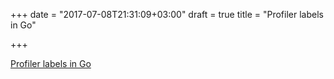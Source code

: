 +++
date = "2017-07-08T21:31:09+03:00"
draft = true
title = "Profiler labels in Go"

+++

<p><a href="https://rakyll.org/profiler-labels">Profiler labels in Go</a></p>